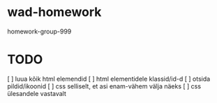 # wad-homework
homework-group-999

# TODO
[ ] luua kõik html elemendid
[ ] html elementidele klassid/id-d
[ ] otsida pildid/ikoonid
[ ] css selliselt, et asi enam-vähem välja näeks
[ ] css ülesandele vastavalt
